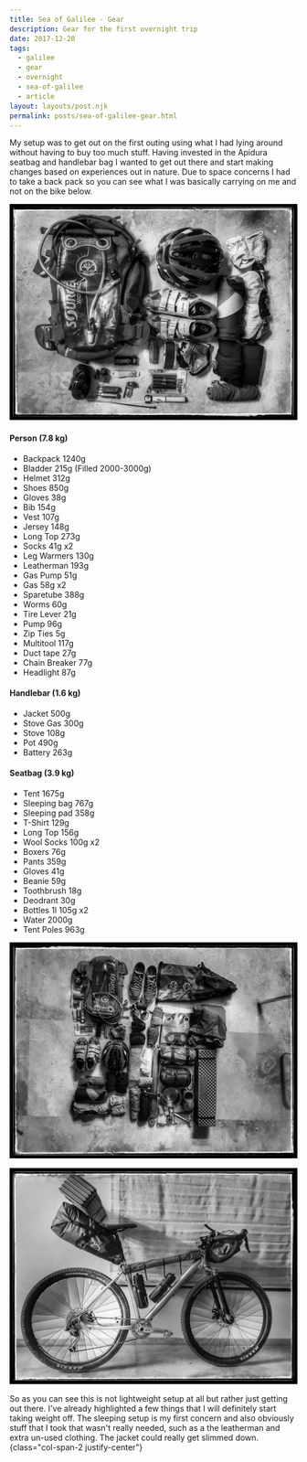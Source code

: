 ```yaml
---
title: Sea of Galilee - Gear
description: Gear for the first overnight trip
date: 2017-12-20
tags:
  - galilee
  - gear
  - overnight
  - sea-of-galilee
  - article
layout: layouts/post.njk
permalink: posts/sea-of-galilee-gear.html
---
```

My setup was to get out on the first outing using what I had lying around without having to buy too much stuff. Having invested in the Apidura seatbag and handlebar bag I wanted to get out there and start making changes based on experiences out in nature. Due to space concerns I had to take a back pack so you can see what I was basically carrying on me and not on the bike below.

![image](/img/20171214_195801-01.jpeg)

<div>
<h4 class="font-black">Person (7.8 kg)</h4>

  * Backpack 1240g
  * Bladder 215g (Filled 2000-3000g)
  * Helmet 312g
  * Shoes 850g
  * Gloves 38g
  * Bib 154g
  * Vest 107g
  * Jersey 148g
  * Long Top 273g
  * Socks 41g x2
  * Leg Warmers 130g
  * Leatherman 193g
  * Gas Pump 51g
  * Gas 58g x2
  * Sparetube 388g
  * Worms 60g
  * Tire Lever 21g
  * Pump 96g
  * Zip Ties 5g
  * Multitool 117g
  * Duct tape 27g
  * Chain Breaker 77g
  * Headlight 87g



</div>

<div>
<h4 class="font-black">Handlebar (1.6 kg)</h4>

  * Jacket 500g
  * Stove Gas 300g
  * Stove 108g
  * Pot 490g
  * Battery 263g

<h4 class="font-black">Seatbag  (3.9 kg)</h4>

  * Tent 1675g
  * Sleeping bag 767g
  * Sleeping pad 358g
  * T-Shirt 129g
  * Long Top 156g
  * Wool Socks 100g x2
  * Boxers 76g
  * Pants 359g
  * Gloves 41g
  * Beanie 59g
  * Toothbrush 18g
  * Deodrant 30g
  * Bottles 1l 105g x2
  * Water 2000g
  * Tent Poles 963g
</div>

![image](/img/20171214_201903-01.jpeg)

![image](/img/20171214_211228-02.jpeg)

So as you can see this is not lightweight setup at all but rather just getting out there. I've already highlighted a few things that I will definitely start taking weight off. The sleeping setup is my first concern and also obviously stuff that I took that wasn't really needed, such as a the leatherman and extra un-used clothing. The jacket could really get slimmed down. {class="col-span-2 justify-center"}